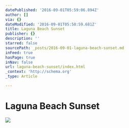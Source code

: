 ```yaml
---
datePublished: '2016-09-01T05:59:06.894Z'
author: []
via: {}
dateModified: '2016-09-01T05:58:59.681Z'
title: Laguna Beach Sunset
publisher: {}
description: ''
starred: false
sourcePath: _posts/2016-09-01-laguna-beach-sunset.md
inFeed: true
hasPage: true
inNav: false
url: laguna-beach-sunset/index.html
_context: 'http://schema.org'
_type: Article

---
```

# Laguna Beach Sunset
![](https://the-grid-user-content.s3-us-west-2.amazonaws.com/589283c2-c5b9-4fb5-b797-f4b4ac198d9f.jpg)